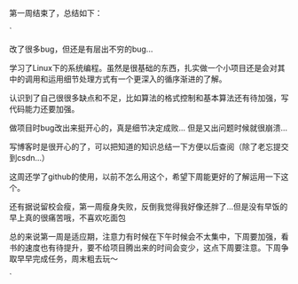 
第一周结束了，总结如下：

`

改了很多bug，但还是有层出不穷的bug...

学习了Linux下的系统编程。虽然是很基础的东西，扎实做一个小项目还是会对其中的调用和运用细节处理方式有一个更深入的循序渐进的了解。

认识到了自己很很多缺点和不足，比如算法的格式控制和基本算法还有待加强，写代码能力还要加强。

做项目时bug改出来挺开心的，真是细节决定成败... 但是又出问题时候就很崩溃...

写博客时是很开心的了，可以把知道的知识总结一下方便以后查阅（除了老忘提交到csdn...）

这周还学了github的使用，以前不怎么用这个，希望下周能更好的了解运用一下这个。

还有据说留校会瘦，第一周瘦身失败，反倒我觉得我好像还胖了...但是没有早饭的早上真的很痛苦哦，不喜欢吃面包

总的来说第一周是适应期，注意力有时候在下午时候会不太集中，下周要加强，看书的速度也有待提升，要不给项目腾出来的时间会变少，这点下周要注意。下周争取早早完成任务，周末粗去玩～

`

